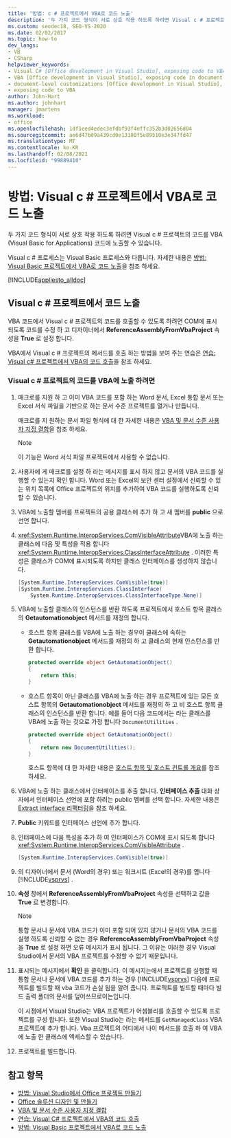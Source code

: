 ```yaml
---
title: '방법: c # 프로젝트에서 VBA로 코드 노출'
description: '두 가지 코드 형식이 서로 상호 작용 하도록 하려면 Visual c # 프로젝트의 코드를 VBA (Visual Basic for Applications) 코드에 노출 하는 방법을 알아봅니다.'
ms.custom: seodec18, SEO-VS-2020
ms.date: 02/02/2017
ms.topic: how-to
dev_langs:
- VB
- CSharp
helpviewer_keywords:
- Visual C# [Office development in Visual Studio], exposing code to VBA
- VBA [Office development in Visual Studio], exposing code in document-level customizations
- document-level customizations [Office development in Visual Studio], exposing code
- exposing code to VBA
author: John-Hart
ms.author: johnhart
manager: jmartens
ms.workload:
- office
ms.openlocfilehash: 1df1eed4edec3efdbf93f4effc352b3d02656d04
ms.sourcegitcommit: ae6d47b09a439cd0e13180f5e89510e3e347fd47
ms.translationtype: MT
ms.contentlocale: ko-KR
ms.lasthandoff: 02/08/2021
ms.locfileid: "99889410"
---
```

# <a name="how-to-expose-code-to-vba-in-a-visual-c-project"></a>방법: Visual c # 프로젝트에서 VBA로 코드 노출
  두 가지 코드 형식이 서로 상호 작용 하도록 하려면 Visual c # 프로젝트의 코드를 VBA (Visual Basic for Applications) 코드에 노출할 수 있습니다.

 Visual c # 프로세스는 Visual Basic 프로세스와 다릅니다. 자세한 내용은 [방법: Visual Basic 프로젝트에서 VBA로 코드 노출](../vsto/how-to-expose-code-to-vba-in-a-visual-basic-project.md)을 참조 하세요.

 [!INCLUDE[appliesto_alldoc](../vsto/includes/appliesto-alldoc-md.md)]

## <a name="expose-code-in-a-visual-c-project"></a>Visual c # 프로젝트에서 코드 노출
 VBA 코드에서 Visual c # 프로젝트의 코드를 호출할 수 있도록 하려면 COM에 표시 되도록 코드를 수정 하 고 디자이너에서 **ReferenceAssemblyFromVbaProject** 속성을 **True** 로 설정 합니다.

 VBA에서 Visual c # 프로젝트의 메서드를 호출 하는 방법을 보여 주는 연습은 [연습: Visual c&#35; 프로젝트에서 VBA의 코드 호출](../vsto/walkthrough-calling-code-from-vba-in-a-visual-csharp-project.md)을 참조 하세요.

### <a name="to-expose-code-in-a-visual-c-project-to-vba"></a>Visual c # 프로젝트의 코드를 VBA에 노출 하려면

1. 매크로를 지원 하 고 이미 VBA 코드를 포함 하는 Word 문서, Excel 통합 문서 또는 Excel 서식 파일을 기반으로 하는 문서 수준 프로젝트를 열거나 만듭니다.

    매크로를 지 원하는 문서 파일 형식에 대 한 자세한 내용은 [VBA 및 문서 수준 사용자 지정 결합](../vsto/combining-vba-and-document-level-customizations.md)을 참조 하세요.

   > [!NOTE]
   > 이 기능은 Word 서식 파일 프로젝트에서 사용할 수 없습니다.

2. 사용자에 게 매크로를 설정 하 라는 메시지를 표시 하지 않고 문서의 VBA 코드를 실행할 수 있는지 확인 합니다. Word 또는 Excel의 보안 센터 설정에서 신뢰할 수 있는 위치 목록에 Office 프로젝트의 위치를 추가하여 VBA 코드를 실행하도록 신뢰할 수 있습니다.

3. VBA에 노출할 멤버를 프로젝트의 공용 클래스에 추가 하 고 새 멤버를 **public** 으로 선언 합니다.

4. <xref:System.Runtime.InteropServices.ComVisibleAttribute>VBA에 노출 하는 클래스에 다음 및 특성을 적용 합니다 <xref:System.Runtime.InteropServices.ClassInterfaceAttribute> . 이러한 특성은 클래스가 COM에 표시되도록 하지만 클래스 인터페이스를 생성하지 않습니다.

   ```csharp
   [System.Runtime.InteropServices.ComVisible(true)]
   [System.Runtime.InteropServices.ClassInterface(
       System.Runtime.InteropServices.ClassInterfaceType.None)]
   ```

5. VBA에 노출할 클래스의 인스턴스를 반환 하도록 프로젝트에서 호스트 항목 클래스의 **Getautomationobject** 메서드를 재정의 합니다.

   - 호스트 항목 클래스를 VBA에 노출 하는 경우이 클래스에 속하는 **Getautomationobject** 메서드를 재정의 하 고 클래스의 현재 인스턴스를 반환 합니다.

     ```csharp
     protected override object GetAutomationObject()
     {
         return this;
     }
     ```

   - 호스트 항목이 아닌 클래스를 VBA에 노출 하는 경우 프로젝트에 있는 모든 호스트 항목의 **Getautomationobject** 메서드를 재정의 하 고 비 호스트 항목 클래스의 인스턴스를 반환 합니다. 예를 들어 다음 코드에서는 라는 클래스를 VBA에 노출 하는 것으로 가정 합니다 `DocumentUtilities` .

     ```csharp
     protected override object GetAutomationObject()
     {
         return new DocumentUtilities();
     }
     ```

     호스트 항목에 대 한 자세한 내용은 [호스트 항목 및 호스트 컨트롤 개요](../vsto/host-items-and-host-controls-overview.md)를 참조 하세요.

6. VBA에 노출 하는 클래스에서 인터페이스를 추출 합니다. **인터페이스 추출** 대화 상자에서 인터페이스 선언에 포함 하려는 public 멤버를 선택 합니다. 자세한 내용은 [Extract interface 리팩터링](../ide/reference/extract-interface.md)을 참조 하세요.

7. **Public** 키워드를 인터페이스 선언에 추가 합니다.

8. 인터페이스에 다음 특성을 추가 하 여 인터페이스가 COM에 표시 되도록 합니다 <xref:System.Runtime.InteropServices.ComVisibleAttribute> .

   ```csharp
   [System.Runtime.InteropServices.ComVisible(true)]
   ```

9. 의 디자이너에서 문서 (Word의 경우) 또는 워크시트 (Excel의 경우)를 엽니다 [!INCLUDE[vsprvs](../sharepoint/includes/vsprvs-md.md)] .

10. **속성** 창에서 **ReferenceAssemblyFromVbaProject** 속성을 선택하고 값을 **True** 로 변경합니다.

    > [!NOTE]
    > 통합 문서나 문서에 VBA 코드가 이미 포함 되어 있지 않거나 문서의 VBA 코드를 실행 하도록 신뢰할 수 없는 경우 **ReferenceAssemblyFromVbaProject** 속성을 **True** 로 설정 하면 오류 메시지가 표시 됩니다. 그 이유는 이러한 경우 Visual Studio에서 문서의 VBA 프로젝트를 수정할 수 없기 때문입니다.

11. 표시되는 메시지에서 **확인** 을 클릭합니다. 이 메시지는에서 프로젝트를 실행할 때 통합 문서나 문서에 VBA 코드를 추가 하는 경우 [!INCLUDE[vsprvs](../sharepoint/includes/vsprvs-md.md)] 다음에 프로젝트를 빌드할 때 vba 코드가 손실 됨을 알려 줍니다. 프로젝트를 빌드할 때마다 빌드 출력 폴더의 문서를 덮어쓰므로이는입니다.

     이 시점에서 Visual Studio는 VBA 프로젝트가 어셈블리를 호출할 수 있도록 프로젝트를 구성 합니다. 또한 Visual Studio는 라는 메서드를 `GetManagedClass` VBA 프로젝트에 추가 합니다. Vba 프로젝트의 어디에서 나이 메서드를 호출 하 여 VBA에 노출 한 클래스에 액세스할 수 있습니다.

12. 프로젝트를 빌드합니다.

## <a name="see-also"></a>참고 항목
- [방법: Visual Studio에서 Office 프로젝트 만들기](../vsto/how-to-create-office-projects-in-visual-studio.md)
- [Office 솔루션 디자인 및 만들기](../vsto/designing-and-creating-office-solutions.md)
- [VBA 및 문서 수준 사용자 지정 결합](../vsto/combining-vba-and-document-level-customizations.md)
- [연습: Visual C&#35; 프로젝트에서 VBA의 코드 호출](../vsto/walkthrough-calling-code-from-vba-in-a-visual-csharp-project.md)
- [방법: Visual Basic 프로젝트에서 VBA로 코드 노출](../vsto/how-to-expose-code-to-vba-in-a-visual-basic-project.md)
